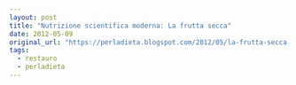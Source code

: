 ```yaml
---
layout: post
title: "Nutrizione scientifica moderna: La frutta secca"
date: 2012-05-09
original_url: "https://perladieta.blogspot.com/2012/05/la-frutta-secca.html"
tags:
  - restauro
  - perladieta
---
```



